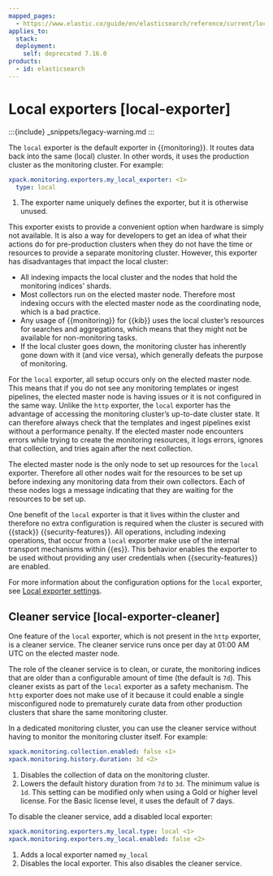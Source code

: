 ```yaml
---
mapped_pages:
  - https://www.elastic.co/guide/en/elasticsearch/reference/current/local-exporter.html
applies_to:
  stack:
  deployment:
    self: deprecated 7.16.0
products:
  - id: elasticsearch
---
```


# Local exporters [local-exporter]

:::{include} _snippets/legacy-warning.md
:::

The `local` exporter is the default exporter in {{monitoring}}. It routes data back into the same (local) cluster. In other words, it uses the production cluster as the monitoring cluster. For example:

```yaml
xpack.monitoring.exporters.my_local_exporter: <1>
  type: local
```

1. The exporter name uniquely defines the exporter, but it is otherwise unused.


This exporter exists to provide a convenient option when hardware is simply not available. It is also a way for developers to get an idea of what their actions do for pre-production clusters when they do not have the time or resources to provide a separate monitoring cluster. However, this exporter has disadvantages that impact the local cluster:

* All indexing impacts the local cluster and the nodes that hold the monitoring indices' shards.
* Most collectors run on the elected master node. Therefore most indexing occurs with the elected master node as the coordinating node, which is a bad practice.
* Any usage of {{monitoring}} for {{kib}} uses the local cluster’s resources for searches and aggregations, which means that they might not be available for non-monitoring tasks.
* If the local cluster goes down, the monitoring cluster has inherently gone down with it (and vice versa), which generally defeats the purpose of monitoring.

For the `local` exporter, all setup occurs only on the elected master node. This means that if you do not see any monitoring templates or ingest pipelines, the elected master node is having issues or it is not configured in the same way. Unlike the `http` exporter, the `local` exporter has the advantage of accessing the monitoring cluster’s up-to-date cluster state. It can therefore always check that the templates and ingest pipelines exist without a performance penalty. If the elected master node encounters errors while trying to create the monitoring resources, it logs errors, ignores that collection, and tries again after the next collection.

The elected master node is the only node to set up resources for the `local` exporter. Therefore all other nodes wait for the resources to be set up before indexing any monitoring data from their own collectors. Each of these nodes logs a message indicating that they are waiting for the resources to be set up.

One benefit of the `local` exporter is that it lives within the cluster and therefore no extra configuration is required when the cluster is secured with {{stack}} {{security-features}}. All operations, including indexing operations, that occur from a `local` exporter make use of the internal transport mechanisms within {{es}}. This behavior enables the exporter to be used without providing any user credentials when {{security-features}} are enabled.

For more information about the configuration options for the `local` exporter, see [Local exporter settings](elasticsearch://reference/elasticsearch/configuration-reference/monitoring-settings.md#local-exporter-settings).

## Cleaner service [local-exporter-cleaner]

One feature of the `local` exporter, which is not present in the `http` exporter, is a cleaner service. The cleaner service runs once per day at 01:00 AM UTC on the elected master node.

The role of the cleaner service is to clean, or curate, the monitoring indices that are older than a configurable amount of time (the default is `7d`). This cleaner exists as part of the `local` exporter as a safety mechanism. The `http` exporter does not make use of it because it could enable a single misconfigured node to prematurely curate data from other production clusters that share the same monitoring cluster.

In a dedicated monitoring cluster, you can use the cleaner service without having to monitor the monitoring cluster itself. For example:

```yaml
xpack.monitoring.collection.enabled: false <1>
xpack.monitoring.history.duration: 3d <2>
```

1. Disables the collection of data on the monitoring cluster.
2. Lowers the default history duration from `7d` to `3d`. The minimum value is `1d`. This setting can be modified only when using a Gold or higher level license. For the Basic license level, it uses the default of 7 days.


To disable the cleaner service, add a disabled local exporter:

```yaml
xpack.monitoring.exporters.my_local.type: local <1>
xpack.monitoring.exporters.my_local.enabled: false <2>
```

1. Adds a local exporter named `my_local`
2. Disables the local exporter. This also disables the cleaner service.



